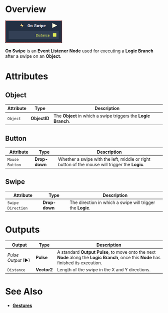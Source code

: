 # Overview

![The On Swipe Node.](../../../.gitbook/assets/node-on-swipe.png)

**On Swipe** is an **Event Listener** **Node** used for executing a **Logic Branch** after a swipe on an **Object**.

# Attributes

## Object

|Attribute|Type|Description|
|---|---|---|
| `Object` | **ObjectID** | The **Object** in which a swipe triggers the **Logic Branch**. |


## Button

|Attribute|Type|Description|
|---|---|---|
| `Mouse Button` | **Drop-down** | Whether a swipe with the left, middle or right button of the mouse will trigger the **Logic**. |

## Swipe

|Attribute|Type|Description|
|---|---|---|
| `Swipe Direction` | **Drop-down** | The direction in which a swipe will trigger the **Logic**.|

# Outputs

|Output|Type|Description|
|---|---|---|
|*Pulse Output* (►)|**Pulse**|A standard **Output Pulse**, to move onto the next **Node** along the **Logic Branch**, once this **Node** has finished its execution.|
| `Distance` | **Vector2** | Length of the swipe in the X and Y directions.   |

# See Also

* [**Gestures**](README.md)


